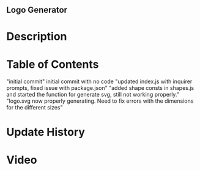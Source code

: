 ## Logo Generator

# Description

# Table of Contents

"initial commit" initial commit with no code
"updated index.js with inquirer prompts, fixed issue with package.json"
"added shape consts in shapes.js and started the function for generate svg, still not working properly." 
"logo.svg now properly generating. Need to fix errors with the dimensions for the different sizes"

# Update History 

# Video 



